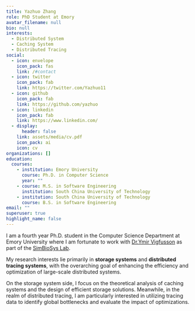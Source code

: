```yaml
---
title: Yazhuo Zhang
role: PhD Student at Emory
avatar_filename: null
bio: null
interests:
  - Distributed System
  - Caching System
  - Distributed Tracing
social:
  - icon: envelope
    icon_pack: fas
    link: /#contact
  - icon: twitter
    icon_pack: fab
    link: https://twitter.com/Yazhuo11
  - icon: github
    icon_pack: fab
    link: https://github.com/yazhuo
  - icon: linkedin
    icon_pack: fab
    link: https://www.linkedin.com/
  - display:
      header: false
    link: assets/media/cv.pdf
    icon_pack: ai
    icon: cv
organizations: []
education:
  courses:
    - institution: Emory University
      course: Ph.D. in Computer Science
      year: ""
    - course: M.S. in Software Engineering
      institution: South China University of Technology
    - institution: South China University of Technology
      course: B.S. in Software Engineering
email: ""
superuser: true
highlight_name: false
---
```

I am a fourth year Ph.D. student in the Computer Science Department at Emory University where I am fortunate to work with [Dr.Ymir Vigfusson](https://www.ymsir.com/) as part of the [SimBioSys Lab](https://simbiosys.mathcs.emory.edu/). 

My research interests lie primarily in **storage systems** and **distributed tracing systems**, with the overarching goal of enhancing the efficiency and optimization of large-scale distributed systems.

On the storage system side, I focus on the theoretical analysis of caching systems and the design of efficient storage solutions. Meanwhile, in the realm of distributed tracing, I am particularly interested in utilizing tracing data to identify global bottlenecks and evaluate the impact of optimizations.